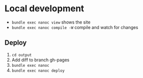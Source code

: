 # Local development

- `bundle exec nanoc view` shows the site
- `bundle exec nanoc compile -W` compile and watch for changes

## Deploy

1. `cd output`
1. Add diff to branch gh-pages
1. `bundle exec nanoc`
1. `bundle exec nanoc deploy`
